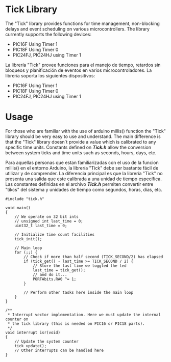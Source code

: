 Tick Library
====

The "Tick" library provides functions for time management, non-blocking delays and event scheduling on various microcontrollers. The library currently supports the following devices:

* PIC16F Using Timer 1
* PIC18F Using Timer 0
* PIC24FJ, PIC24HJ using Timer 1

La librería "Tick" provee funciones para el manejo de tiempo, retardos sin bloqueos y planificación de eventos en varios microcontroladores. La librería soporta los siguientes dispositivos:

* PIC16F Using Timer 1
* PIC18F Using Timer 0
* PIC24FJ, PIC24HJ using Timer 1

Usage
====

For those who are familiar with the use of arduino millis() function the "Tick" library should be very easy to use and understand. The main difference is that the "Tick" library doesn´t provide a value which is calibrated to any specific time units. Constants defined on ***Tick.h*** allow the conversion between system ticks and time units such as seconds, hours, days, etc.

Para aquellas personas que estan familiarizadas con el uso de la funcion millis() en el entorno Arduino, la librería "Tick" debe ser bastante fácil de utilizar y de comprender. La diferencia principal es que la librería "Tick" no presenta una salida que este calibrada a una unidad de tiempo específica. Las constantes definidas en el archivo ***Tick.h*** permiten convertir entre "tikcs" del sistema y unidades de tiempo como segundos, horas, días, etc.

```
#include "tick.h"

void main()
{
	// We operate on 32 bit ints
	// unsigned int last_time = 0;
	uint32_t last_time = 0;

	// Initialize time count facilities
	tick_init();

	// Main loop
	for (;;) {
		// Check if more than half second (TICK_SECOND/2) has elapsed
		if (tick_get() - last_time >= TICK_SECOND / 2) {
			// Store the last time we toggled the led
			last_time = tick_get();
			// and do it...
			PORTAbits.RA0 ^= 1;
		}

		// Perform other tasks here inside the main loop
	}
}

/**
 * Interrupt vector implementation. Here we must update the internal counter on
 * the tick library (this is needed on PIC16 or PIC18 parts).
 */
void interrupt isr(void)
{
	// Update the system counter
	tick_update();
	// Other interrupts can be handled here
}
```
